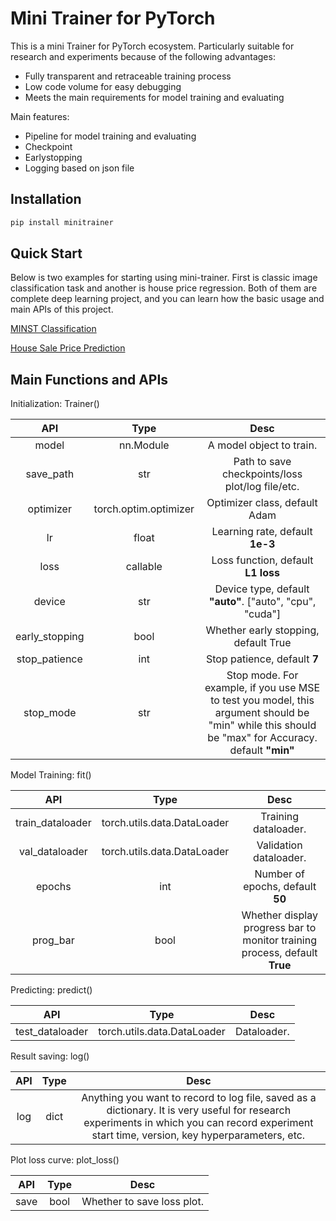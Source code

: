 # Mini Trainer for PyTorch

This is a mini Trainer for PyTorch ecosystem. Particularly suitable for research and experiments because of the following advantages:

* Fully transparent and retraceable training process
* Low code volume for easy debugging
* Meets the main requirements for model training and evaluating

Main features:

* Pipeline for model training and evaluating
* Checkpoint
* Earlystopping
* Logging based on json file

## Installation
```bash
pip install minitrainer
```

## Quick Start
Below is two examples for starting using mini-trainer. First is classic image classification task and another is house price regression. Both of them are complete deep learning project, and you can learn how the basic usage and main APIs of this project.

[MINST Classification](https://github.com/liaoyuhua/mini-trainer/tree/master/examples/image_classsification)

[House Sale Price Prediction](https://github.com/liaoyuhua/mini-trainer/tree/master/examples/pirce_regression)

## Main Functions and APIs

Initialization: Trainer()

|      API       |         Type          |                             Desc                             |
| :------------: | :-------------------: | :----------------------------------------------------------: |
|     model      |       nn.Module       |                   A model object to train.                   |
|   save_path    |          str          |       Path to save checkpoints/loss plot/log file/etc.       |
|   optimizer    | torch.optim.optimizer |                Optimizer class, default Adam                 |
|       lr       |         float         |               Learning rate, default **1e-3**                |
|      loss      |       callable        |              Loss function, default **L1 loss**              |
|     device     |          str          |   Device type, default **"auto"**. ["auto", "cpu", "cuda"]   |
| early_stopping |         bool          |             Whether early stopping, default True             |
| stop_patience  |          int          |                 Stop patience, default **7**                 |
|   stop_mode    |          str          | Stop mode. For example, if you use MSE to test you model,  this argument should be "min" while this should be "max" for Accuracy. default **"min"** |

Model Training: fit()

|       API        |            Type             |                             Desc                             |
| :--------------: | :-------------------------: | :----------------------------------------------------------: |
| train_dataloader | torch.utils.data.DataLoader |                     Training dataloader.                     |
|  val_dataloader  | torch.utils.data.DataLoader |                    Validation dataloader.                    |
|      epochs      |             int             |               Number of epochs, default **50**               |
|     prog_bar     |            bool             | Whether display progress bar to monitor training process, default  **True** |

Predicting: predict()

|       API       |            Type             |    Desc     |
| :-------------: | :-------------------------: | :---------: |
| test_dataloader | torch.utils.data.DataLoader | Dataloader. |

Result saving: log()

| API  | Type |                             Desc                             |
| :--: | :--: | :----------------------------------------------------------: |
| log  | dict | Anything you want to record to log file, saved as a dictionary. It is very useful for research experiments in which you can record experiment start time, version, key hyperparameters, etc. |

Plot loss curve: plot_loss()

| API  | Type |            Desc            |
| :--: | :--: | :------------------------: |
| save | bool | Whether to save loss plot. |
